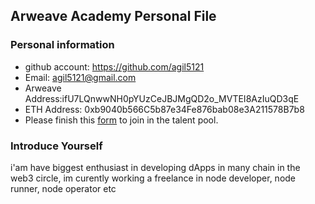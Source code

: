 ## Arweave Academy Personal File

### Personal information

- github account: https://github.com/agil5121
- Email: agil5121@gmail.com
- Arweave Address:ifU7LQnwwNH0pYUzCeJBJMgQD2o_MVTEI8AzIuQD3qE 
- ETH Address: 0xb9040b566C5b87e34Fe876bab08e3A211578B7b8
- Please finish this [form](https://docs.google.com/forms/d/e/1FAIpQLSfWA5fIIcBgmRppm3jNz5vmf9Mai_QMVil-2pO4r7YKn_Zhtw/viewform?usp=sf_link) to join in the talent pool.

### Introduce Yourself
 i'am have biggest enthusiast in developing dApps in many chain in the web3 circle, im curently working a freelance in node developer, node runner, node operator etc
